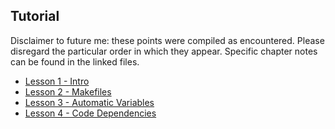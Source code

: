 ## Tutorial  
Disclaimer to future me: these points were compiled as encountered. Please
disregard the particular order in which they appear. Specific chapter notes
can be found in the linked files.  
+ [Lesson 1 - Intro](notes/Intro.md)
+ [Lesson 2 - Makefiles](notes/Makefiles.md)
+ [Lesson 3 - Automatic Variables](notes/Automatic_Variables.md)
+ [Lesson 4 - Code Dependencies](notes/Code_Dependencies.md)
